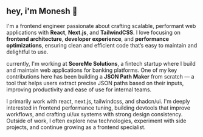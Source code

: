 ## hey, i'm Monesh 👋

I'm a frontend engineer passionate about crafting scalable, performant web applications with **React**, **Next.js**, and **TailwindCSS**. I love focusing on **frontend architecture**, **developer experience**, and **performance optimizations**, ensuring clean and efficient code that’s easy to maintain and delightful to use.

currently, I'm working at **ScoreMe Solutions**, a fintech startup where I build and maintain web applications for banking platforms. One of my key contributions here has been building a **JSON Path Maker** from scratch — a tool that helps users extract precise JSON paths based on their inputs, improving productivity and ease of use for internal teams.

I primarily work with react, next.js, tailwindcss, and shadcn/ui. I'm deeply interested in frontend performance tuning, building devtools that improve workflows, and crafting ui/ux systems with strong design consistency. Outside of work, I often explore new technologies, experiment with side projects, and continue growing as a frontend specialist.
